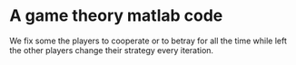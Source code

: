 # A game theory matlab code

We fix some the players to cooperate or to betray for all the time while left the other players change their strategy every iteration.